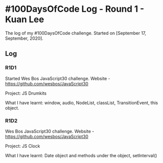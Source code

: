 # #100DaysOfCode Log - Round 1 - Kuan Lee

The log of my #100DaysOfCode challenge. Started on [September 17, September, 2020].

## Log

### R1D1 

Started Wes Bos JavaScript30 challenge. Website - https://github.com/wesbos/JavaScript30

Project: JS Drumkits

What I have learnt: window, audio, NodeList, classList, TransitionEvent, this object.

### R1D2

Wes Bos JavaScript30 challenge. Website - https://github.com/wesbos/JavaScript30

Project: JS Clock

What I have learnt: Date object and methods under the object, setInterval()
